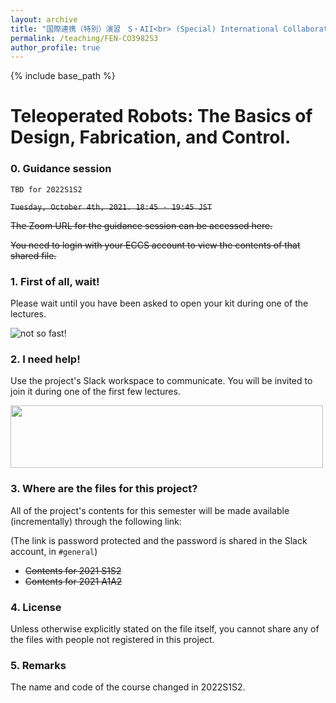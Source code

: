 ```yaml
---
layout: archive
title: "国際連携（特別）演習　S・AII<br> (Special) International Collaborative Pratice S/AII"
permalink: /teaching/FEN-CO3982S3
author_profile: true
---
```


{% include base_path %}

# Teleoperated Robots: The Basics of Design, Fabrication, and Control.

### 0. Guidance session
`TBD for 2022S1S2`

~~`Tuesday, October 4th, 2021. 18:45 - 19:45 JST`~~

~~The Zoom URL for the guidance session can be accessed here.~~

~~You need to login with your ECCS account to view the contents of that shared file.~~


### 1. First of all, wait!
Please wait until you have been asked to open your kit during one of the lectures.

![not so fast!](https://user-images.githubusercontent.com/46012516/111438785-ffdc7d80-8747-11eb-8265-1794c4f04d99.gif)

### 2. I need help!
Use the project's Slack workspace to communicate. You will be invited to join it during one of the first few lectures.

<img src="https://user-images.githubusercontent.com/46012516/111440458-b5f49700-8749-11eb-8834-e48fa903b72c.gif" width="500" height="100">

### 3. Where are the files for this project?

All of the project's contents for this semester will be made available (incrementally) through the following link:

(The link is password protected and the password is shared in the Slack account, in `#general`)

- ~~Contents for 2021 S1S2~~
- ~~Contents for 2021 A1A2~~

### 4. License
Unless otherwise explicitly stated on the file itself, you cannot share any of the files with people not registered in this project. 

### 5. Remarks
The name and code of the course changed in 2022S1S2.
